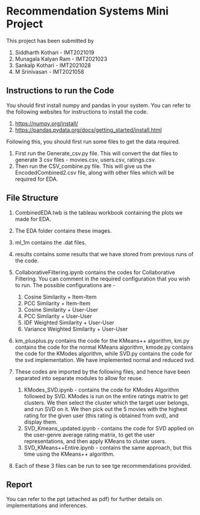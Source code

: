 # Recommendation Systems Mini Project

This project has been submitted by 

1. Siddharth Kothari - IMT2021019
2. Munagala Kalyan Ram - IMT2021023
3. Sankalp Kothari - IMT2021028
4. M Srinivasan - IMT2021058

## Instructions to run the Code

You should first install numpy and pandas in your system. You can refer to the following websites for instructions to install the code.

1. https://numpy.org/install/
2. https://pandas.pydata.org/docs/getting_started/install.html


Following this, you should first run some files to get the data required. 

1. First run the Generate_csv.py file. This will convert the dat files to generate 3 csv files - movies.csv, users.csv, ratings.csv.
2. Then run the CSV_combine.py file. This will give us the EncodedCombined2.csv file, along with other files which will be required for EDA.

## File Structure

1. CombinedEDA.twb is the tableau workbook containing the plots we made for EDA.
2. The EDA folder contains these images.
3. ml_1m contains the .dat files. 
4. results contains some results that we have stored from previous runs of the code.
5. CollaborativeFiltering.ipynb contains the codes for Collaborative Filtering. You can comment in the required configuration that you wish to run. The possible configurations are - 
    1. Cosine Similarity + Item-Item
    2. PCC Similarity + Item-Item
    3. Cosine Similarity + User-User
    4. PCC Similarity + User-User
    5. IDF Weighted Similarity + User-User
    6. Variance Weighted Similarity + User-User

6. km_plusplus.py contains the code for the KMeans++ algorithm, km.py contains the code for the normal KMeans algorithm, kmode.py contains the code for the KModes algorithm, while SVD.py contains the code for the svd implementation. We have implemented normal and reduced svd.

7. These codes are imported by the following files, and hence have been separated into separate modules to allow for reuse.
    1. KModes_SVD.ipynb - contains the code for KModes Algorithm followed by SVD. KModes is run on the entire ratings matrix to get clusters. We then select the cluster which the target user belongs, and run SVD on it. We then pick out the 5 movies with the highest rating for the given user (this rating is obtained from svd), and display them.
    2. SVD_Kmeans_updated.ipynb - contains the code for SVD applied on the user-genre average rating matrix, to get the user representations, and then apply KMeans to cluster users.
    3. SVD_KMeans++Entire.ipynb - contains the same approach, but this time using the KMeans++ algorithm.

8. Each of these 3 files can be run to see tge recommendations provided.

## Report 

You can refer to the ppt (attached as pdf) for further details on implementations and inferences.